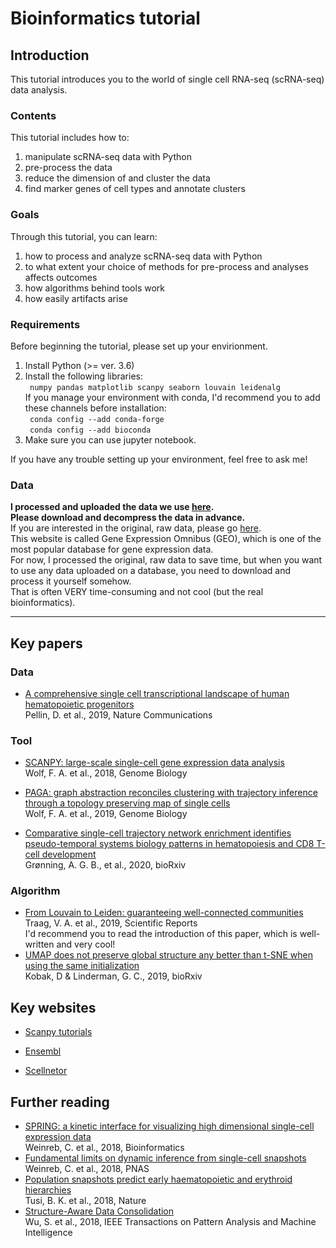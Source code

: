 # Bioinformatics tutorial
## Introduction
This tutorial introduces you to the world of single cell RNA-seq (scRNA-seq) data analysis.   

### Contents
This tutorial includes how to:
1. manipulate scRNA-seq data with Python
2. pre-process the data
3. reduce the dimension of and cluster the data
4. find marker genes of cell types and annotate clusters

### Goals  
Through this tutorial, you can learn:  
1. how to process and analyze scRNA-seq data with Python   
2. to what extent your choice of methods for pre-process and analyses affects outcomes
3. how algorithms behind tools work  
4. how easily artifacts arise  

### Requirements  
Before beginning the tutorial, please set up your envirionment.  
1. Install Python (>= ver. 3.6)
2. Install the following libraries:  
` numpy pandas matplotlib scanpy seaborn louvain leidenalg`    
If you manage your environment with conda, I'd recommend you to add these channels before installation:  
` conda config --add conda-forge`  
` conda config --add bioconda` 
3. Make sure you can use jupyter notebook. 

If you have any trouble setting up your environment, feel free to ask me!

### Data
**I processed and uploaded the data we use [here](https://drive.google.com/drive/u/1/folders/17x4THurk7woJsXdYMadzTPBHBCaYzQ7w).**  
**Please download and decompress the data in advance.**  
If you are interested in the original, raw data, please go [here](https://www.ncbi.nlm.nih.gov/geo/query/acc.cgi?acc=GSE117498).  
This website is called Gene Expression Omnibus (GEO), which is one of the most popular database for gene expression data.  
For now, I processed the original, raw data to save time, but when you want to use any data uploaded on a database, you need to download and process it yourself somehow.  
That is often VERY time-consuming and not cool (but the real bioinformatics).  


---  

## Key papers
### Data

* [A comprehensive single cell transcriptional landscape of human hematopoietic progenitors](https://www.nature.com/articles/s41467-019-10291-0)  
Pellin, D. et al., 2019, Nature Communications  

### Tool

* [SCANPY: large-scale single-cell gene expression data analysis](https://genomebiology.biomedcentral.com/articles/10.1186/s13059-017-1382-0)  
Wolf, F. A. et al., 2018, Genome Biology

* [PAGA: graph abstraction reconciles clustering with trajectory inference through a topology preserving map of single cells](https://genomebiology.biomedcentral.com/articles/10.1186/s13059-019-1663-x)  
Wolf, F. A. et al., 2019, Genome Biology  

* [Comparative single-cell trajectory network enrichment identifies pseudo-temporal systems biology patterns in hematopoiesis and CD8 T-cell development](https://www.biorxiv.org/content/10.1101/2020.04.02.021295v3)  
Grønning, A. G. B., et al., 2020, bioRxiv  

### Algorithm  

* [From Louvain to Leiden: guaranteeing well-connected communities](https://www.nature.com/articles/s41598-019-41695-z)  
Traag, V. A. et al., 2019, Scientific Reports  
I'd recommend you to read the introduction of this paper, which is well-written and very cool!  
* [UMAP does not preserve global structure any better than t-SNE when using the same initialization](https://www.biorxiv.org/content/10.1101/2019.12.19.877522v1)  
Kobak, D & Linderman, G. C., 2019, bioRxiv 

## Key websites

* [Scanpy tutorials](https://scanpy-tutorials.readthedocs.io/en/latest/index.html)

* [Ensembl](https://asia.ensembl.org/)  
* [Scellnetor](https://exbio.wzw.tum.de/scellnetor//)

## Further reading
* [SPRING: a kinetic interface for visualizing high dimensional single-cell expression data](https://academic.oup.com/bioinformatics/article/34/7/1246/4708233)  
Weinreb, C. et al., 2018, Bioinformatics  
* [Fundamental limits on dynamic inference from single-cell snapshots](https://www.pnas.org/content/115/10/E2467)  
Weinreb, C. et al., 2018, PNAS  
* [Population snapshots predict early haematopoietic and erythroid hierarchies](https://www.nature.com/articles/nature25741)  
Tusi, B. K. et al., 2018, Nature  
* [Structure-Aware Data Consolidation](https://ieeexplore.ieee.org/document/8046026)  
Wu, S. et al., 2018, IEEE Transactions on Pattern Analysis and Machine Intelligence

